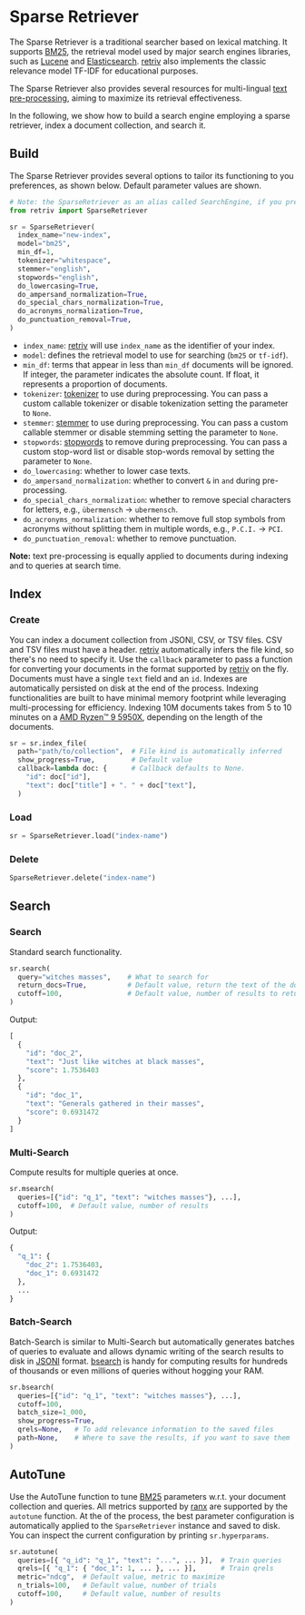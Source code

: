 # Sparse Retriever

The Sparse Retriever is a traditional searcher based on lexical matching.
It supports [BM25](https://en.wikipedia.org/wiki/Okapi_BM25), the retrieval model used by major search engines libraries, such as [Lucene](https://en.wikipedia.org/wiki/Apache_Lucene) and [Elasticsearch](https://en.wikipedia.org/wiki/Elasticsearch). 
[retriv](https://github.com/AmenRa/retriv) also implements the classic relevance model TF-IDF for educational purposes.

The Sparse Retriever also provides several resources for multi-lingual [text pre-processing](https://github.com/AmenRa/retriv/blob/main/docs/text_preprocessing.md), aiming to maximize its retrieval effectiveness.

In the following, we show how to build a search engine employing a sparse retriever, index a document collection, and search it.

## Build

The Sparse Retriever provides several options to tailor its functioning to you preferences, as shown below.
Default parameter values are shown.

```python
# Note: the SparseRetriever as an alias called SearchEngine, if you prefer
from retriv import SparseRetriever

sr = SparseRetriever(
  index_name="new-index",
  model="bm25",
  min_df=1,
  tokenizer="whitespace",
  stemmer="english",
  stopwords="english",
  do_lowercasing=True,
  do_ampersand_normalization=True,
  do_special_chars_normalization=True,
  do_acronyms_normalization=True,
  do_punctuation_removal=True,
)
```

- `index_name`: [retriv](https://github.com/AmenRa/retriv) will use `index_name` as the identifier of your index.
- `model`: defines the retrieval model to use for searching (`bm25` or `tf-idf`).
- `min_df`: terms that appear in less than `min_df` documents will be ignored.
If integer, the parameter indicates the absolute count.
If float, it represents a proportion of documents.
- `tokenizer`: [tokenizer](https://github.com/AmenRa/retriv/blob/main/docs/text_preprocessing.md) to use during preprocessing. You can pass a custom callable tokenizer or disable tokenization setting the parameter to `None`.
- `stemmer`: [stemmer](https://github.com/AmenRa/retriv/blob/main/docs/text_preprocessing.md) to use during preprocessing. You can pass a custom callable stemmer or disable stemming setting the parameter to `None`.
- `stopwords`: [stopwords](https://github.com/AmenRa/retriv/blob/main/docs/text_preprocessing.md) to remove during preprocessing. You can pass a custom stop-word list or disable stop-words removal by setting the parameter to `None`.
- `do_lowercasing`: whether to lower case texts.
- `do_ampersand_normalization`: whether to convert `&` in `and` during pre-processing.
- `do_special_chars_normalization`: whether to remove special characters for letters, e.g., `übermensch` → `ubermensch`.
- `do_acronyms_normalization`: whether to remove full stop symbols from acronyms without splitting them in multiple words, e.g., `P.C.I.` → `PCI`.
- `do_punctuation_removal`: whether to remove punctuation.

__Note:__ text pre-processing is equally applied to documents during indexing and to queries at search time.

## Index

### Create
You can index a document collection from JSONl, CSV, or TSV files.
CSV and TSV files must have a header.
[retriv](https://github.com/AmenRa/retriv) automatically infers the file kind, so there's no need to specify it.
Use the `callback` parameter to pass a function for converting your documents in the format supported by [retriv](https://github.com/AmenRa/retriv) on the fly.
Documents must have a single `text` field and an `id`.
Indexes are automatically persisted on disk at the end of the process.
Indexing functionalities are built to have minimal memory footprint while leveraging multi-processing for efficiency.
Indexing 10M documents takes from 5 to 10 minutes on a [AMD Ryzen™ 9 5950X](https://www.amd.com/en/products/cpu/amd-ryzen-9-5950x), depending on the length of the documents.

```python
sr = sr.index_file(
  path="path/to/collection",  # File kind is automatically inferred
  show_progress=True,         # Default value
  callback=lambda doc: {      # Callback defaults to None.
    "id": doc["id"],
    "text": doc["title"] + ". " + doc["text"],          
  )
```

### Load
```python
sr = SparseRetriever.load("index-name")
```

### Delete
```python
SparseRetriever.delete("index-name")
```

## Search

### Search

Standard search functionality.

```python
sr.search(
  query="witches masses",    # What to search for        
  return_docs=True,          # Default value, return the text of the documents
  cutoff=100,                # Default value, number of results to return
)
```
Output:
```python
[
  {
    "id": "doc_2",
    "text": "Just like witches at black masses",
    "score": 1.7536403
  },
  {
    "id": "doc_1",
    "text": "Generals gathered in their masses",
    "score": 0.6931472
  }
]
```

### Multi-Search

Compute results for multiple queries at once.

```python
sr.msearch(
  queries=[{"id": "q_1", "text": "witches masses"}, ...],
  cutoff=100,  # Default value, number of results
)
```
Output:
```python
{
  "q_1": {
    "doc_2": 1.7536403,
    "doc_1": 0.6931472
  },
  ...
}
```

### Batch-Search

Batch-Search is similar to Multi-Search but automatically generates batches of queries to evaluate and allows dynamic writing of the search results to disk in [JSONl](https://jsonlines.org) format.
[bsearch](#batch-search) is handy for computing results for hundreds of thousands or even millions of queries without hogging your RAM.

```python
sr.bsearch(
  queries=[{"id": "q_1", "text": "witches masses"}, ...],
  cutoff=100,
  batch_size=1_000,
  show_progress=True,
  qrels=None,   # To add relevance information to the saved files 
  path=None,    # Where to save the results, if you want to save them
)
```

## AutoTune

Use the AutoTune function to tune [BM25](https://en.wikipedia.org/wiki/Okapi_BM25) parameters w.r.t. your document collection and queries.
All metrics supported by [ranx](https://github.com/AmenRa/ranx) are supported by the `autotune` function.
At the of the process, the best parameter configuration is automatically applied to the `SparseRetriever` instance and saved to disk.
You can inspect the current configuration by printing `sr.hyperparams`.

```python
sr.autotune(
  queries=[{ "q_id": "q_1", "text": "...", ... }],  # Train queries
  qrels=[{ "q_1": { "doc_1": 1, ... }, ... }],      # Train qrels
  metric="ndcg",  # Default value, metric to maximize
  n_trials=100,   # Default value, number of trials
  cutoff=100,     # Default value, number of results
)
```